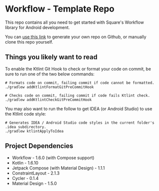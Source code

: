 Workflow - Template Repo
========================

This repo contains all you need to get started with Square's Workflow library for Android
development.

You can [use this link](https://github.com/wardellbagby/workflow-template-app/generate) to generate your own repo on Github, or manually clone this repo yourself.

## Things you likely want to read

To enable the Ktlint Git Hook to check or format your code on commit, be sure to run one of the two below commands:
```shell
# Formats code on commit, failing commit if code cannot be formatted.
./gradlew addKtlintFormatGitPreCommitHook
```

```shell
# Checks code on commit, failing commit if code fails Ktlint check.
./gradlew addKtlintCheckGitPreCommitHook
```

You may also want to run the follow to get IDEA (or Android Studio) to use the Ktlint code style:

```
# Generates IDEA / Android Studio code styles in the current folder's .idea subdirectory.
./gradlew ktlintApplyToIdea
```

## Project Dependencies

- Workflow - 1.6.0 (with Compose support)
- Kotlin - 1.6.10
- Jetpack Compose (with Material Design) - 1.1.1
- ConstraintLayout - 2.1.3
- Cycler - 0.1.4
- Material Design - 1.5.0